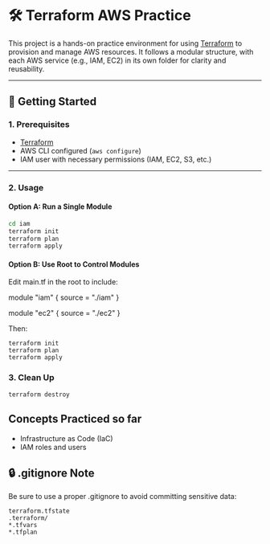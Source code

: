 # 🛠️ Terraform AWS Practice

This project is a hands-on practice environment for using [Terraform](https://www.terraform.io/) to provision and manage AWS resources. It follows a modular structure, with each AWS service (e.g., IAM, EC2) in its own folder for clarity and reusability.

---

## 🚀 Getting Started

### 1. Prerequisites

- [Terraform](https://developer.hashicorp.com/terraform/downloads)
- AWS CLI configured (`aws configure`)
- IAM user with necessary permissions (IAM, EC2, S3, etc.)

---

### 2. Usage

#### Option A: Run a Single Module

```bash
cd iam
terraform init
terraform plan
terraform apply
```

#### Option B: Use Root to Control Modules

Edit main.tf in the root to include:

module "iam" {
  source = "./iam"
}

module "ec2" {
  source = "./ec2"
}

Then:

```
terraform init
terraform plan
terraform apply
```

### 3. Clean Up

```
terraform destroy
```

## Concepts Practiced so far

- Infrastructure as Code (IaC)
- IAM roles and users

## 🔒 .gitignore Note

Be sure to use a proper .gitignore to avoid committing sensitive data:
```
terraform.tfstate
.terraform/
*.tfvars
*.tfplan
```
